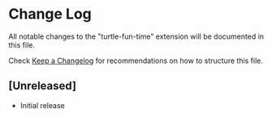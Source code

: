 # Change Log

All notable changes to the "turtle-fun-time" extension will be documented in this file.

Check [Keep a Changelog](http://keepachangelog.com/) for recommendations on how to structure this file.

## [Unreleased]

- Initial release